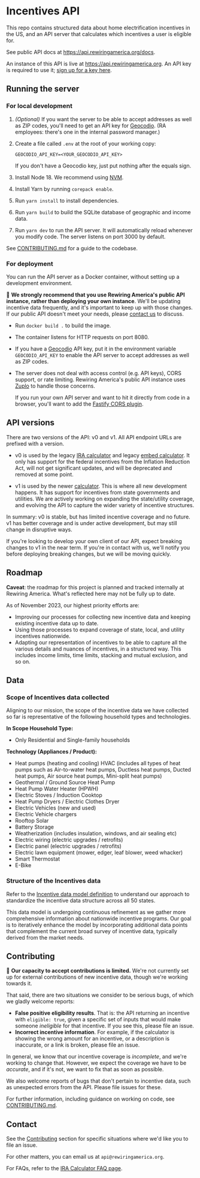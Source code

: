 # Incentives API

This repo contains structured data about home electrification incentives in the US, and an API server that calculates which incentives a user is eligible for.

See public API docs at https://api.rewiringamerica.org/docs.

An instance of this API is live at https://api.rewiringamerica.org. An API key is required to use it; [sign up for a key here](https://www.rewiringamerica.org/api).

## Running the server

### For local development

1. _(Optional)_ If you want the server to be able to accept addresses as well as ZIP codes, you'll need to get an API key for [Geocodio](https://geocod.io). (RA employees: there's one in the internal password manager.)
2. Create a file called `.env` at the root of your working copy:

   ```
   GEOCODIO_API_KEY=<YOUR_GEOCODIO_API_KEY>
   ```

   If you don't have a Geocodio key, just put nothing after the equals sign.

3. Install Node 18. We recommend using [NVM](https://github.com/nvm-sh/nvm).
4. Install Yarn by running `corepack enable`.
5. Run `yarn install` to install dependencies.
6. Run `yarn build` to build the SQLite database of geographic and income data.
7. Run `yarn dev` to run the API server. It will automatically reload whenever you modify code. The server listens on port 3000 by default.

See [CONTRIBUTING.md](CONTRIBUTING.md) for a guide to the codebase.

### For deployment

You can run the API server as a Docker container, without setting up a development environment.

:rotating_light: **We strongly recommend that you use Rewiring America's public API instance, rather than deploying your own instance**. We'll be updating incentive data frequently, and it's important to keep up with those changes. If our public API doesn't meet your needs, please [contact us](#contact) to discuss.

- Run `docker build .` to build the image.
- The container listens for HTTP requests on port 8080.
- If you have a [Geocodio](https://geocod.io) API key, put it in the environment variable `GEOCODIO_API_KEY` to enable the API server to accept addresses as well as ZIP codes.

- The server does not deal with access control (e.g. API keys), CORS support, or rate limiting. Rewiring America's public API instance uses [Zuplo](https://zuplo.com) to handle those concerns.

  If you run your own API server and want to hit it directly from code in a browser, you'll want to add the [Fastify CORS plugin](https://github.com/fastify/fastify-cors).

## API versions

There are two versions of the API: v0 and v1. All API endpoint URLs are prefixed with a version.

- v0 is used by the legacy [IRA calculator](https://www.rewiringamerica.org/app/ira-calculator) and legacy [embed calculator](https://embed.rewiringamerica.org). It only has support for the federal incentives from the Inflation Reduction Act, will not get significant updates, and will be deprecated and removed at some point.

- v1 is used by the newer [calculator](https://homes.rewiringamerica.org/calculator). This is where all new development happens. It has support for incentives from state governments and utilities. We are actively working on expanding the state/utility coverage, and evolving the API to capture the wider variety of incentive structures.

In summary: v0 is stable, but has limited incentive coverage and no future. v1 has better coverage and is under active development, but may still change in disruptive ways.

If you're looking to develop your own client of our API, expect breaking changes to v1 in the near term. If you're in contact with us, we'll notify you before deploying breaking changes, but we will be moving quickly.

## Roadmap

**Caveat**: the roadmap for this project is planned and tracked internally at Rewiring America. What's reflected here may not be fully up to date.

As of November 2023, our highest priority efforts are:

- Improving our processes for collecting new incentive data and keeping existing incentive data up to date.
- Using those processes to expand coverage of state, local, and utility incentives nationwide.
- Adapting our representation of incentives to be able to capture all the various details and nuances of incentives, in a structured way. This includes income limits, time limits, stacking and mutual exclusion, and so on.

## Data

### Scope of Incentives data collected

Aligning to our mission, the scope of the incentive data we have collected so far is representative of the following household types and technologies. 

**In Scope Household Type:**
- Only Residential and Single-family households

**Technology (Appliances / Product):**
- Heat pumps (heating and cooling) HVAC (includes all types of heat pumps such as Air-to-water heat pumps, Ductless heat pumps, Ducted heat pumps, Air source heat pumps, Mini-split heat pumps)
- Geothermal / Ground Source Heat Pump
- Heat Pump Water Heater (HPWH)
- Electric Stoves / Induction Cooktop
- Heat Pump Dryers / Electric Clothes Dryer
- Electric Vehicles (new and used)
- Electric Vehicle chargers
- Rooftop Solar
- Battery Storage
- Weatherization (includes insulation, windows, and air sealing etc)
- Electric wiring (electric upgrades / retrofits)
- Electric panel (electric upgrades / retrofits)
- Electric lawn equipment (mower, edger, leaf blower, weed whacker)
- Smart Thermostat
- E-Bike

### Structure of the Incentives data

Refer to the [Incentive data model definition](https://docs.google.com/spreadsheets/d/1JTeTk9lhBxgCvpNDsU80upaxgp1XPROUpFwfK4UHVbI/edit?pli=1#gid=894925043) to understand our approach to standardize the incentive data structure across all 50 states.

This data model is undergoing continuous refinement as we gather more comprehensive information about nationwide incentive programs. Our goal is to iteratively enhance the model by incorporating additional data points that complement the current broad survey of incentive data, typically derived from the market needs.

## Contributing

:construction: **Our capacity to accept contributions is limited.** We're not currently set up for external contributions of new incentive data, though we're working towards it.

That said, there are two situations we consider to be serious bugs, of which we gladly welcome reports:

- **False positive eligibility results**. That is: the API returning an incentive with `eligible: true`, given a specific set of inputs that would make someone _ineligible_ for that incentive. If you see this, please file an issue.
- **Incorrect incentive information**. For example, if the calculator is showing the wrong amount for an incentive, or a description is inaccurate, or a link is broken, please file an issue.

In general, we know that our incentive coverage is _incomplete_, and we're working to change that. However, we expect the coverage we have to be _accurate_, and if it's not, we want to fix that as soon as possible.

We also welcome reports of bugs that don't pertain to incentive data, such as unexpected errors from the API. Please file issues for these.

For further information, including guidance on working on code, see [CONTRIBUTING.md](CONTRIBUTING.md).

## Contact

See the [Contributing](#contributing) section for specific situations where we'd like you to file an issue.

For other matters, you can email us at `api@rewiringamerica.org`.

For FAQs, refer to the [IRA Calculator FAQ page](https://www.rewiringamerica.org/app/ira-calculator/faqs).
